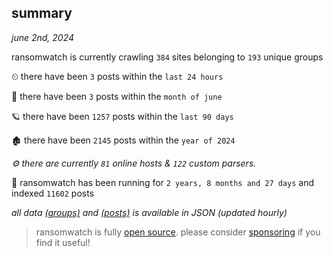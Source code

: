 
## summary
_june 2nd, 2024_

ransomwatch is currently crawling `384` sites belonging to `193` unique groups

⏲ there have been `3` posts within the `last 24 hours`

🦈 there have been `3` posts within the `month of june`

🪐 there have been `1257` posts within the `last 90 days`

🏚 there have been `2145` posts within the `year of 2024`

_⚙️ there are currently `81` online hosts & `122` custom parsers._

🦕 ransomwatch has been running for `2 years, 8 months and 27 days` and indexed `11602` posts

_all data  [(groups)](http://ransomwhat.telemetry.ltd/groups) and [(posts)](http://ransomwhat.telemetry.ltd/posts) is available in JSON (updated hourly)_

> ransomwatch is fully [open source](https://github.com/joshhighet/ransomwatch#ransomwatch--). please consider [sponsoring](https://github.com/sponsors/joshhighet) if you find it useful!
